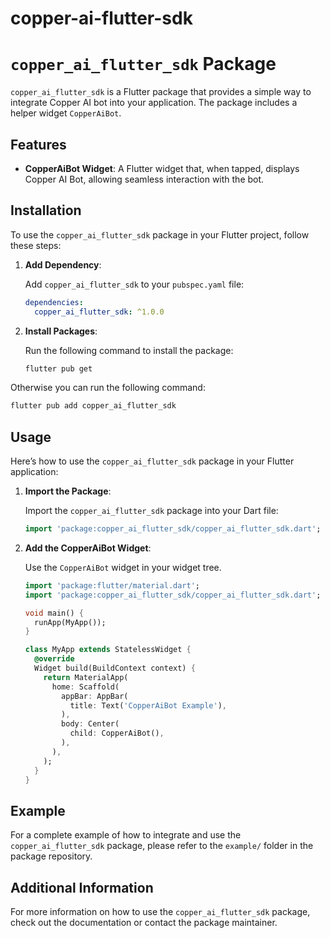 # copper-ai-flutter-sdk

# `copper_ai_flutter_sdk` Package

`copper_ai_flutter_sdk` is a Flutter package that provides a simple way to integrate Copper AI bot into your application. The package includes a helper widget `CopperAiBot`.

## Features

- **CopperAiBot Widget**: A Flutter widget that, when tapped, displays Copper AI Bot, allowing seamless interaction with the bot.

## Installation

To use the `copper_ai_flutter_sdk` package in your Flutter project, follow these steps:

1. **Add Dependency**:

   Add `copper_ai_flutter_sdk` to your `pubspec.yaml` file:

   ```yaml
   dependencies:
     copper_ai_flutter_sdk: ^1.0.0
   ```

2. **Install Packages**:

   Run the following command to install the package:

   ```sh
   flutter pub get
   ```

Otherwise you can run the following command:

   ```sh
   flutter pub add copper_ai_flutter_sdk
   ```

## Usage

Here’s how to use the `copper_ai_flutter_sdk` package in your Flutter application:

1. **Import the Package**:

   Import the `copper_ai_flutter_sdk` package into your Dart file:

   ```dart
   import 'package:copper_ai_flutter_sdk/copper_ai_flutter_sdk.dart';
   ```

2. **Add the CopperAiBot Widget**:

   Use the `CopperAiBot` widget in your widget tree.

   ```dart
   import 'package:flutter/material.dart';
   import 'package:copper_ai_flutter_sdk/copper_ai_flutter_sdk.dart';

   void main() {
     runApp(MyApp());
   }

   class MyApp extends StatelessWidget {
     @override
     Widget build(BuildContext context) {
       return MaterialApp(
         home: Scaffold(
           appBar: AppBar(
             title: Text('CopperAiBot Example'),
           ),
           body: Center(
             child: CopperAiBot(),
           ),
         ),
       );
     }
   }
   ```

## Example

For a complete example of how to integrate and use the `copper_ai_flutter_sdk` package, please refer to the `example/` folder in the package repository.


## Additional Information

For more information on how to use the `copper_ai_flutter_sdk` package, check out the documentation or contact the package maintainer.